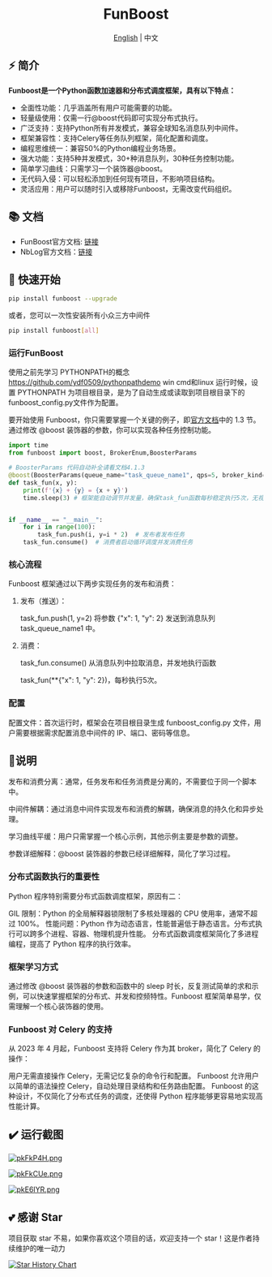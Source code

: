 <div align="center">
  <h1>FunBoost</h1>
  <span><a href="./README.md">English</a> | 中文</span>
</div>

## ⚡ 简介

**Funboost是一个Python函数加速器和分布式调度框架，具有以下特点：**

- 全面性功能：几乎涵盖所有用户可能需要的功能。
- 轻量级使用：仅需一行@boost代码即可实现分布式执行。
- 广泛支持：支持Python所有并发模式，兼容全球知名消息队列中间件。
- 框架兼容性：支持Celery等任务队列框架，简化配置和调度。
- 编程思维统一：兼容50%的Python编程业务场景。
- 强大功能：支持5种并发模式，30+种消息队列，30种任务控制功能。
- 简单学习曲线：只需学习一个装饰器@boost。
- 无代码入侵：可以轻松添加到任何现有项目，不影响项目结构。
- 灵活应用：用户可以随时引入或移除Funboost，无需改变代码组织。

## 📚 文档

- FunBoost官方文档: [链接](https://funboost.readthedocs.io/zh-cn/latest/index.html)
- NbLog官方文档：[链接](https://nb-log-doc.readthedocs.io/zh-cn/latest/articles/c9.html#id2)

## 🚀 快速开始

```sh
pip install funboost --upgrade
```
或者，您可以一次性安装所有小众三方中间件

```sh
pip install funboost[all]  
```

### 运行FunBoost

使用之前先学习 PYTHONPATH的概念 https://github.com/ydf0509/pythonpathdemo
win cmd和linux 运行时候，设置 PYTHONPATH 为项目根目录，是为了自动生成或读取到项目根目录下的 funboost_config.py文件作为配置。

要开始使用 Funboost，你只需要掌握一个关键的例子，即[官方文档](https://funboost.readthedocs.io/zh-cn/latest/articles/c1.html#id9)中的 1.3 节。通过修改 @boost 装饰器的参数，你可以实现各种任务控制功能。
```python
import time
from funboost import boost, BrokerEnum,BoosterParams

# BoosterParams 代码自动补全请看文档4.1.3
@boost(BoosterParams(queue_name="task_queue_name1", qps=5, broker_kind=BrokerEnum.SQLITE_QUEUE))  # 提供20种入参选项，覆盖广泛的运行控制需求。
def task_fun(x, y):
    print(f'{x} + {y} = {x + y}')
    time.sleep(3) # 框架能自动调节并发量，确保task_fun函数每秒稳定执行5次，无视内部耗时。


if __name__ == "__main__":
    for i in range(100):
        task_fun.push(i, y=i * 2)  # 发布者发布任务
    task_fun.consume()  # 消费者启动循环调度并发消费任务
```
### 核心流程

Funboost 框架通过以下两步实现任务的发布和消费：

1. 发布（推送）：

   task_fun.push(1, y=2) 将参数 {"x": 1, "y": 2} 发送到消息队列
   task_queue_name1 中。

2. 消费：

   task_fun.consume() 从消息队列中拉取消息，并发地执行函数 
   
   task_fun(**{"x": 1, "y": 2})，每秒执行5次。

### 配置
   配置文件：首次运行时，框架会在项目根目录生成 funboost_config.py 文件，用户需要根据需求配置消息中间件的 IP、端口、密码等信息。


## 🔧说明

   发布和消费分离：通常，任务发布和任务消费是分离的，不需要位于同一个脚本中。

   中间件解耦：通过消息中间件实现发布和消费的解耦，确保消息的持久化和异步处理。

   学习曲线平缓：用户只需掌握一个核心示例，其他示例主要是参数的调整。

   参数详细解释：@boost 装饰器的参数已经详细解释，简化了学习过程。


### 分布式函数执行的重要性

Python 程序特别需要分布式函数调度框架，原因有二：

GIL 限制：Python 的全局解释器锁限制了多核处理器的 CPU 使用率，通常不超过 100%。
性能问题：Python 作为动态语言，性能普遍低于静态语言。分布式执行可以跨多个进程、容器、物理机提升性能。
分布式函数调度框架简化了多进程编程，提高了 Python 程序的执行效率。

### 框架学习方式

通过修改 @boost 装饰器的参数和函数中的 sleep 时长，反复测试简单的求和示例，可以快速掌握框架的分布式、并发和控频特性。Funboost 框架简单易学，仅需理解一个核心装饰器的使用。

### Funboost 对 Celery 的支持

从 2023 年 4 月起，Funboost 支持将 Celery 作为其 broker，简化了 Celery 的操作：


用户无需直接操作 Celery，无需记忆复杂的命令行和配置。
Funboost 允许用户以简单的语法操控 Celery，自动处理目录结构和任务路由配置。
Funboost 的这种设计，不仅简化了分布式任务的调度，还使得 Python 程序能够更容易地实现高性能计算。



## ✔️ 运行截图

<a href="https://imgse.com/i/pkFkP4H"><img src="https://s21.ax1x.com/2024/04/29/pkFkP4H.png" alt="pkFkP4H.png" border="0" /></a>


<a href="https://imgse.com/i/pkFkCUe"><img src="https://s21.ax1x.com/2024/04/29/pkFkCUe.png" alt="pkFkCUe.png" border="0" /></a>

<a href="https://imgse.com/i/pkE6IYR"><img src="https://s21.ax1x.com/2024/05/07/pkE6IYR.png" alt="pkE6IYR.png" border="0" /></a>

## 💕 感谢 Star

项目获取 star 不易，如果你喜欢这个项目的话，欢迎支持一个 star！这是作者持续维护的唯一动力

[![Star History Chart](https://api.star-history.com/svg?repos=ydf0509/funboost&type=Date)](https://star-history.com/#ydf0509/funboost&Date)